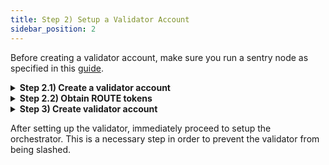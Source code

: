 ```yaml
---
title: Step 2) Setup a Validator Account
sidebar_position: 2
---
```


Before creating a validator account, make sure you run a sentry node as specified in this [guide](./run-a-sentry-node).

<details>
<summary><b>Step 2.1) Create a validator account</b></summary>

To setup a validator account, validators need to first run the keygen command with their desired validator key name.

```bash
export VALIDATOR_KEY_NAME=[my-validator-key]
routerd keys add $VALIDATOR_KEY_NAME
```

This will derive a new private key and encrypt it to disk. 
:::caution
Remember the password used or store it in a safe place. 
:::

```bash
# example output

- name: myvalidatorkey
  type: local
  address: router13cyxzsfvmfxsn23spl4nhu0xn307uvj2vju5q0
  pubkey: '{"@type":"/routerprotocol.routerchain.crypto.ethsecp256k1.PubKey",
  mnemonic: ""
  
**Important** write this mnemonic phrase in a safe place.
It is the only way to recover your account if you ever forget your password.

usual husband better echo deputy same depart river ritual detail reveal window moon few health remember fortune awful custom fossil tired lake jealous sign
```
:::tip
The mnemonic phrase is better backed up on a physical paper, storing it in cloud storage may compromise the validator later.
:::

:::tip
Remember the address starting from `router`, this is the address of your Router chain validator account.
:::

</details>

<details>
<summary><b>Step 2.2) Obtain ROUTE tokens</b></summary>

In order to proceed with the next step, validators will have to obtain ROUTE on the Router Chain.

Funds can be requested from the [devnet faucet](https://devnet-faucet.routerprotocol.com/).

After a few minutes, you can verify the deposit on the [explorer UI](https://devnet-explorer.routerprotocol.com). Alternatively, account balance can be queried using the `routerd` CLI with the following command:
```bash
routerd q bank balances <validator-router-address>
```

</details>

<details>
<summary><b>Step 3) Create validator account</b></summary>

Obtain your node's tendermint validator Bech32 encoded PubKey consensus address.

```jsx
VALIDATOR_PUBKEY=$(routerd tendermint show-validator)
echo $VALIDATOR_PUBKEY

# Example: {"@type":"/cosmos.crypto.ed25519.PubKey","key":"ayAh1DfEkV2r2tglb/yWKlk67Xc5VFPFLdWb2zfoR5o="}
```

Now, create a new validator initialized with a self-delegation of ROUTE tokens. Most critically, you will need to decide on the values of the validator's staking parameters.

- `moniker` - Validator's name
- `amount` - Validator's initial amount of ROUTE to bond
- `commission-max-change-rate` - Validator's maximum commission change rate percentage (per day)
- `commission-max-rate` - Validator's maximum commission rate percentage
- `commission-rate` - Validator's initial commission rate percentage
- `min-self-delegation` - Validator's minimum required self delegation

Once the parameters are decided, set them as follows -
```bash
MONIKER=<my-moniker>
AMOUNT=100000000000000000000router # to delegate 100 ROUTE, as ROUTE is represented with 18 decimals.
COMMISSION_MAX_CHANGE_RATE=0.1 # e.g. for a 10% maximum change rate percentage per day
COMMISSION_MAX_RATE=0.1 # e.g. for a 10% maximum commission rate percentage
COMMISSION_RATE=0.1 # e.g. for a 10% initial commission rate percentage
MIN_SELF_DELEGATION_AMOUNT=50000000000000000000 # e.g. for a minimum 50 ROUTE self delegation required on the validator
```

Finally, run the following command to finish setting up your validator.

```bash
routerd tx staking create-validator \
--moniker=$MONIKER \
--amount=$AMOUNT \
--gas-prices=500000000route \
--pubkey=$VALIDATOR_PUBKEY \
--from=$VALIDATOR_KEY_NAME \
--keyring-backend=file \
--yes \
--node=tcp://localhost:26657 \
--chain-id=router-1
--commission-max-change-rate=$COMMISSION_MAX_CHANGE_RATE \
--commission-max-rate=$COMMISSION_MAX_RATE \
--commission-rate=$COMMISSION_RATE \
--min-self-delegation=$MIN_SELF_DELEGATION_AMOUNT
```

Extra `create-validator` options to consider:

```jsx
--identity=             The optional identity signature (ex. UPort or Keybase)
--pubkey=               The Bech32 encoded PubKey of the validator
--security-contact=     The validator's (optional) security contact email
--website=              The validator's (optional) website
```

Verify that the validator was successfully setup by checking the [staking dashboard](https://devnet-hub.routerprotocol.com/staking) or by entering the CLI command given below.

```bash
routerd q staking validators
```

If you see your validator in the list of validators, then congratulations, you have officially joined the Router devnet as a staking validator! 🎉

</details>


After setting up the validator, immediately proceed to setup the orchestrator. This is a necessary step in order to prevent the validator from being slashed.